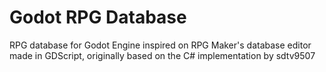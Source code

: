 # Godot RPG Database
 RPG database for Godot Engine inspired on RPG Maker's database editor made in GDScript, originally based on the C# implementation by sdtv9507
